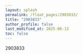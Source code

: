 ```yaml
---
layout: splash
permalink: /float_pages/2903833/
title: "2903833"
author_profile: false
last_modified_at: 2025-06-13
toc: false
---
```

 
2903833
